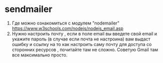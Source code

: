 # sendmailer

1) Где можно ознакомиться с модулем "nodemailer"  https://www.w3schools.com/nodejs/nodejs_email.asp
2) Нужно настроить почту , если в поле email вы введете свой email и укажите пароль (в случае если почта не настроина) вам выдаст ошибку и ссылку на то как настроить саму почту для доступа со сторонних ресурсов , почитайте там не сложно. Советую Gmail там все максимально просто.
